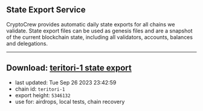 ## State Export Service
CryptoCrew provides automatic daily state exports for all chains we validate. State export files can be used as genesis files and are a snapshot of the current blockchain state, including all validators, accounts, balances and delegations.

---
**Download: [teritori-1 state export](https://dl.ccvalidators.com/SERVICE/teritori/teritori-1_export_5346132.json)**
---

- last updated: Tue Sep 26 2023 23:42:59
- chain id: `teritori-1`
- export height: `5346132`
- use for: airdrops, local tests, chain recovery
